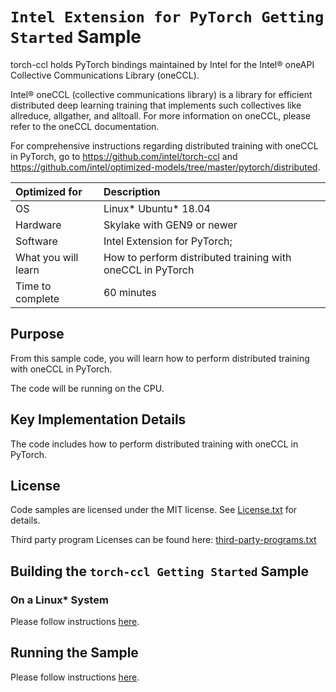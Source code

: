 # `Intel Extension for PyTorch Getting Started` Sample

torch-ccl holds PyTorch bindings maintained by Intel for the Intel® oneAPI Collective Communications Library (oneCCL).

Intel® oneCCL (collective communications library) is a library for efficient distributed deep learning training that implements such collectives like allreduce, allgather, and alltoall. For more information on oneCCL, please refer to the oneCCL documentation.

For comprehensive instructions regarding distributed training with oneCCL in PyTorch, go to https://github.com/intel/torch-ccl and https://github.com/intel/optimized-models/tree/master/pytorch/distributed.

| Optimized for                       | Description
|:---                               |:---
| OS                                | Linux* Ubuntu* 18.04
| Hardware                          | Skylake with GEN9 or newer
| Software                          | Intel Extension for PyTorch;
| What you will learn               | How to perform distributed training with oneCCL in PyTorch
| Time to complete                  | 60 minutes


## Purpose

From this sample code, you will learn how to perform distributed training with oneCCL in PyTorch.

The code will be running on the CPU.

## Key Implementation Details 

The code includes how to perform distributed training with oneCCL in PyTorch.
 
## License  

Code samples are licensed under the MIT license. See
[License.txt](https://github.com/oneapi-src/oneAPI-samples/blob/master/License.txt) for details.

Third party program Licenses can be found here: [third-party-programs.txt](https://github.com/oneapi-src/oneAPI-samples/blob/master/third-party-programs.txt)

## Building the `torch-ccl Getting Started` Sample

### On a Linux* System 

Please follow instructions [here](https://github.com/intel/optimized-models/tree/master/pytorch/distributed#distributed-training-with-oneccl-in-pytorch).

## Running the Sample

Please follow instructions [here](https://github.com/intel/optimized-models/tree/master/pytorch/distributed#run-scripts--cpu-affinity).
